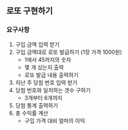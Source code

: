 ## 로또 구현하기

### 요구사항

1. 구입 금액 입력 받기
2. 구입 금액대로 로또 발급하기 (1장 가격 1000원)
    - 1에서 45까지의 숫자
    - 몇 개 샀는지 출력
    - 로또 발급 내용 출력하기
3. 지난 주 당첨 번호 입력 받기
4. 당첨 번호와 일치하는 갯수 구하기
    - 3개부터 6개까지
5. 당첨 통계 출력하기
6. 총 수익률 계산
    - 구입 가격 대비 얼마의 이익
